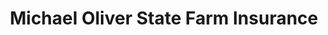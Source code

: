 ---
title: "Michael Oliver State Farm Insurance"
url: /greenville/michael-oliver-state-farm-insurance/
shop: shop
---